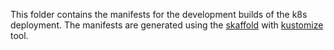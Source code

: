 This folder contains the manifests for the development builds of the k8s deployment.
The manifests are generated using the [skaffold](https://skaffold.dev/) with [kustomize](https://kustomize.io/) tool.
